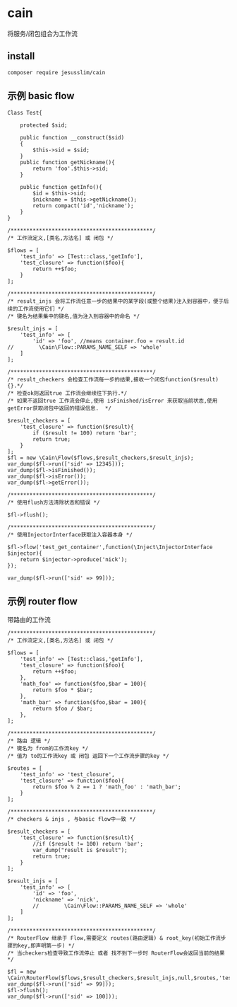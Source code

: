 # cain
将服务/闭包组合为工作流

## install

	composer require jesusslim/cain

## 示例 basic flow

	Class Test{

	    protected $sid;
	
	    public function __construct($sid)
	    {
	        $this->sid = $sid;
	    }
	    public function getNickname(){
	        return 'foo'.$this->sid;
	    }
	
	    public function getInfo(){
	        $id = $this->sid;
	        $nickname = $this->getNickname();
	        return compact('id','nickname');
	    }
	}
	
	/*********************************************/
	/* 工作流定义,[类名,方法名] 或 闭包 */
	
	$flows = [
	    'test_info' => [Test::class,'getInfo'],
	    'test_closure' => function($foo){
	        return ++$foo;
	    }
	];
	
	/*********************************************/
	/* result_injs 会将工作流任意一步的结果中的某字段(或整个结果)注入到容器中，便于后续的工作流使用它们 */
	/* 键名为结果集中的键名,值为注入到容器中的命名 */
	
	$result_injs = [
	    'test_info' => [
	        'id' => 'foo', //means container.foo = result.id
	//        \Cain\Flow::PARAMS_NAME_SELF => 'whole'
	    ]
	];
	
	/*********************************************/
	/* result_checkers 会检查工作流每一步的结果,接收一个闭包function($result){}.*/ 
	/* 检查ok则返回true 工作流会继续往下执行.*/ 
	/* 如果不返回true 工作流会停止,使用 isFinished/isError 来获取当前状态,使用getError获取闭包中返回的错误信息.  */
	
	$result_checkers = [
	    'test_closure' => function($result){
	        if ($result != 100) return 'bar';
	        return true;
	    }
	];
	$fl = new \Cain\Flow($flows,$result_checkers,$result_injs);
	var_dump($fl->run(['sid' => 12345]));
	var_dump($fl->isFinished());
	var_dump($fl->isError());
	var_dump($fl->getError());
	
	/*********************************************/
	/* 使用flush方法清除状态和错误 */

    $fl->flush();

    /*********************************************/
    /* 使用InjectorInterface获取注入容器本身 */

    $fl->flow('test_get_container',function(\Inject\InjectorInterface $injector){
        return $injector->produce('nick');
    });

    var_dump($fl->run(['sid' => 99]));
    
## 示例 router flow

带路由的工作流

	/*********************************************/
	/* 工作流定义,[类名,方法名] 或 闭包 */

	$flows = [
	    'test_info' => [Test::class,'getInfo'],
	    'test_closure' => function($foo){
	        return ++$foo;
	    },
	    'math_foo' => function($foo,$bar = 100){
	        return $foo * $bar;
	    },
	    'math_bar' => function($foo,$bar = 100){
	        return $foo / $bar;
	    },
	];

	/*********************************************/
	/* 路由 逻辑 */
	/* 键名为 from的工作流key */
	/* 值为 to的工作流key 或 闭包 返回下一个工作流步骤的key */

	$routes = [
	    'test_info' => 'test_closure',
	    'test_closure' => function($foo){
	        return $foo % 2 == 1 ? 'math_foo' : 'math_bar';
	    }
	];

	/*********************************************/
	/* checkers & injs , 与basic flow中一致 */

	$result_checkers = [
	    'test_closure' => function($result){
	        //if ($result != 100) return 'bar';
	        var_dump("result is $result");
	        return true;
	    }
	];

	$result_injs = [
	    'test_info' => [
	        'id' => 'foo',
	        'nickname' => 'nick',
	        //        \Cain\Flow::PARAMS_NAME_SELF => 'whole'
	    ]
	];

	/*********************************************/
	/* RouterFlow 继承于 Flow,需要定义 routes(路由逻辑) & root_key(初始工作流步骤的key,即声明第一步) */
	/* 当checkers检查导致工作流停止 或者 找不到下一步时 RouterFlow会返回当前的结果 */

	$fl = new \Cain\RouterFlow($flows,$result_checkers,$result_injs,null,$routes,'test_info');
	var_dump($fl->run(['sid' => 99]));
	$fl->flush();
	var_dump($fl->run(['sid' => 100]));